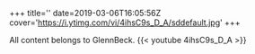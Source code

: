 +++
title=''
date=2019-03-06T16:05:56Z
cover='https://i.ytimg.com/vi/4ihsC9s_D_A/sddefault.jpg'
+++

All content belongs to GlennBeck.
{{< youtube 4ihsC9s_D_A >}}
